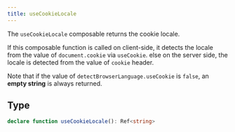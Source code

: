 ```yaml
---
title: useCookieLocale
---
```


The `useCookieLocale` composable returns the cookie locale.

<!-- ## Usage -->

If this composable function is called on client-side, it detects the locale from the value of `document.cookie` via `useCookie`. else on the server side, the locale is detected from the value of `cookie` header.

Note that if the value of `detectBrowserLanguage.useCookie` is `false`, an **empty string** is always returned.

## Type

```ts
declare function useCookieLocale(): Ref<string>
```